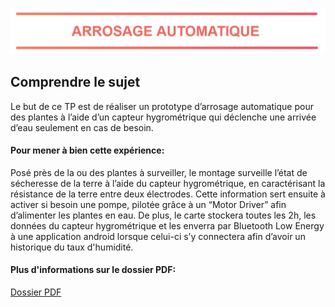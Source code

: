 <p align="center" ><img width="1102" src="arrosage.PNG"></p>

</p>


## Comprendre le sujet
Le but de ce TP est de réaliser un prototype d’arrosage automatique pour des plantes à l’aide d’un capteur hygrométrique qui déclenche une arrivée d’eau seulement en cas de besoin.

#### Pour mener à bien cette expérience:
Posé près de la ou des plantes à surveiller, le montage surveille l’état de sécheresse de la terre à l’aide du capteur hygrométrique, en caractérisant la résistance de la terre entre deux électrodes. Cette information sert ensuite à activer si besoin une pompe, pilotée grâce à un “Motor Driver” afin d’alimenter les plantes en eau. De plus, le carte stockera toutes les 2h, les données du capteur hygrométrique et les enverra par Bluetooth Low Energy à une application android lorsque celui-ci s’y connectera afin d’avoir un historique du taux d'humidité.

#### Plus d'informations sur le dossier PDF:
<a href="https://docs.google.com/document/d/14pEDN9yH_MJWTvuquaehPXq1K2sIEq5vdpamWrUoXD0/edit?usp=sharing">Dossier PDF</a>
